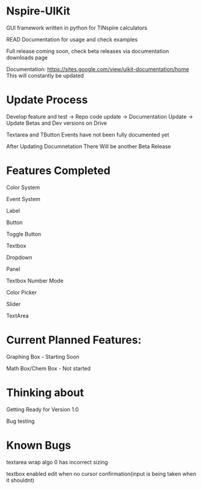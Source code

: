 # Nspire-UIKit
GUI framework written in python for TINspire calculators

READ Documentation for usage and check examples

Full release coming soon, check beta releases via documentation downloads page

Documentation:
https://sites.google.com/view/uikit-documentation/home
This will constantly be updated

# Update Process

Develop feature and test -> Repo code update -> Documentation Update -> Update Betas and Dev versions on Drive

Textarea and TButton Events have not been fully documented yet

After Updating Documnetation There Will be another Beta Release

# Features Completed

Color System

Event System

Label

Button

Toggle Button

Textbox

Dropdown

Panel

Textbox Number Mode

Color Picker

Slider

TextArea

# Current Planned Features:

Graphing Box - Starting Soon

Math Box/Chem Box - Not started

# Thinking about

Getting Ready for Version 1.0

Bug testing

# Known Bugs

textarea wrap algo 0 has incorrect sizing

textbox enabled edit when no cursor confirmation(input is being taken when it shouldnt)


